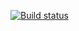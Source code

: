[![Build status](https://ci.appveyor.com/api/projects/status/o207hjrclmbkrhig?svg=true)](https://ci.appveyor.com/project/FukaeriUno/project26)